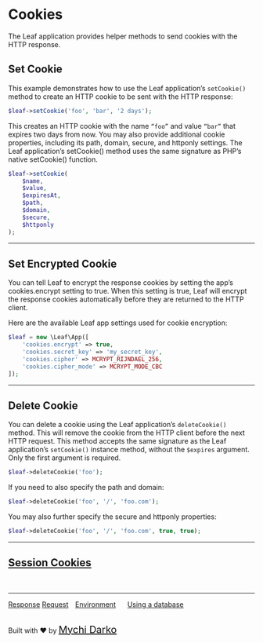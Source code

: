 # Cookies 

The Leaf application provides helper methods to send cookies with the HTTP response.

## Set Cookie

This example demonstrates how to use the Leaf application’s `setCookie()` method to create an HTTP cookie to be sent with the HTTP response:

```php
$leaf->setCookie('foo', 'bar', '2 days');
```

This creates an HTTP cookie with the name `“foo”` and value `“bar”` that expires two days from now. You may also provide additional cookie properties, including its path, domain, secure, and httponly settings. The Leaf application’s setCookie() method uses the same signature as PHP’s native setCookie() function.

```php
$leaf->setCookie(
    $name,
    $value,
    $expiresAt,
    $path,
    $domain,
    $secure,
    $httponly
);
```

<hr>

## Set Encrypted Cookie

You can tell Leaf to encrypt the response cookies by setting the app’s cookies.encrypt setting to true. When this setting is true, Leaf will encrypt the response cookies automatically before they are returned to the HTTP client.

Here are the available Leaf app settings used for cookie encryption:

```php
$leaf = new \Leaf\App([
    'cookies.encrypt' => true,
    'cookies.secret_key' => 'my_secret_key',
    'cookies.cipher' => MCRYPT_RIJNDAEL_256,
    'cookies.cipher_mode' => MCRYPT_MODE_CBC
]);
```

<hr>

## Delete Cookie

You can delete a cookie using the Leaf application’s `deleteCookie()` method. This will remove the cookie from the HTTP client before the next HTTP request. This method accepts the same signature as the Leaf application’s `setCookie()` instance method, without the `$expires` argument. Only the first argument is required.

```php
$leaf->deleteCookie('foo');
```

If you need to also specify the path and domain:

```php
$leaf->deleteCookie('foo', '/', 'foo.com');
```
You may also further specify the secure and httponly properties:

```php
$leaf->deleteCookie('foo', '/', 'foo.com', true, true);
```

<hr>

## [Session Cookies](2.1http/session?id=sesison-cookies-span-stylebackground-rgb11-200-70-color-white-padding-3px-7px-font-size-14pxnew-in-v2)

<br>
<hr>

<a href="#/2.1http/response" style="margin: 0px">Response</a>
<a href="#/2.1http/request" style="margin: 0px; 10px;">Request</a>
<a href="#/2.1environment" style="margin: 0px 10px;">Environment</a>
<a href="#/2.1database" style="margin: 0px 10px;">Using a database</a>

<br>
Built with ❤ by <a href="https://mychi.netlify.com" style="font-size: 20px; color: #111;" target="_blank">Mychi Darko</a>
